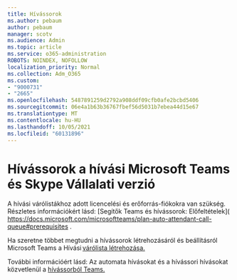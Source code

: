 ```yaml
---
title: Hívássorok
ms.author: pebaum
author: pebaum
manager: scotv
ms.audience: Admin
ms.topic: article
ms.service: o365-administration
ROBOTS: NOINDEX, NOFOLLOW
localization_priority: Normal
ms.collection: Adm_O365
ms.custom:
- "9000731"
- "2665"
ms.openlocfilehash: 5487891259d2792a908ddf09cfb0afe2bcbd5406
ms.sourcegitcommit: 06e4a1b63b36767fbef56d5031b7ebea44d15e67
ms.translationtype: MT
ms.contentlocale: hu-HU
ms.lasthandoff: 10/05/2021
ms.locfileid: "60131896"
---
```

# <a name="call-queues-in-microsoft-teams-and-skype-for-business"></a>Hívássorok a hívási Microsoft Teams és Skype Vállalati verzió 

A hívási várólistákhoz adott licencelési és erőforrás-fiókokra van szükség. Részletes információkért lásd: [Segítők Teams és hívássorok: Előfeltételek]( https://docs.microsoft.com/microsoftteams/plan-auto-attendant-call-queue#prerequisites . 

Ha szeretne többet megtudni a hívássorok létrehozásáról és beállításról Microsoft Teams a Hívási [várólista létrehozása.](https://docs.microsoft.com/microsoftteams/create-a-phone-system-call-queue) 

További információért lásd: Az automata hívásokat és a hívássori hívásokat közvetlenül a [hívássorból Teams.](https://docs.microsoft.com/microsoftteams/answer-auto-attendant-and-call-queue-calls) 
